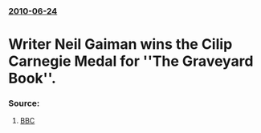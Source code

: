 ### [2010-06-24](/news/2010/06/24/index.md)

# Writer Neil Gaiman wins the Cilip Carnegie Medal for ''The Graveyard Book''. 




### Source:

1. [BBC](http://news.bbc.co.uk/2/hi/entertainment_and_arts/10404624.stm)
